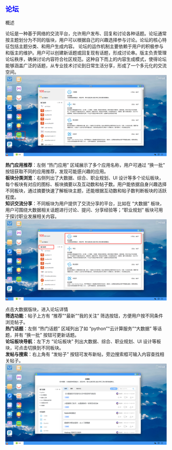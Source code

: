## <font color='blue'>论坛</font>

概述

论坛是一种基于网络的交流平台，允许用户发布、回复和讨论各种话题。论坛通常按主题划分为不同的版块，用户可以根据自己的兴趣选择参与讨论。论坛的核心特征包括主题分类、和用户生成内容。
论坛的运作机制主要依赖于用户的积极参与和版主的维护。用户可以创建新话题或回复现有话题，形成讨论串。版主负责管理论坛秩序，确保讨论内容符合社区规范。这种自下而上的内容生成模式，使得论坛能够涵盖广泛的话题，从专业技术讨论到日常生活分享，形成了一个多元化的交流空间。
![img.png](help_picture/forum01.png)

**热门应用推荐**：左侧 “热门应用” 区域展示了多个应用名称，用户可通过 “换一批” 按钮获取不同的应用推荐，发现可能感兴趣的应用。  
**板块分类浏览**：右侧列出了大数据、综合、职业规划、UI 设计等多个论坛板块，每个板块有对应的图标、板块摘要以及互动数和帖子数。用户能依据自身兴趣选择不同板块，通过摘要快速了解板块主题，还能根据互动数和帖子数判断板块的活跃程度。  
**知识交流分享**：不同板块为用户提供了交流分享的平台，比如在 “大数据” 板块，用户可围绕大数据相关话题进行讨论、提问、分享经验等；“职业规划” 板块可用于探讨职业发展相关内容。  
![img.png](help_picture/forum02.png)

点击大数据版块，进入论坛详情  
**筛选功能**：帖子上方有 “推荐”“最新”“我的关注” 筛选按钮，方便用户按不同条件浏览帖子。  
**热门话题**：左侧 “热门话题” 区域列出了如 “python”“云计算服务”“大数据” 等话题，并有 “换一批” 按钮可更新话题。  
**论坛板块导航**：左下方 “论坛板块” 列出大数据、综合、职业规划、UI 设计等板块，可点击切换到不同板块。  
**发帖与搜索**：右上角有 “发帖子” 按钮可发布新帖，旁边搜索框可输入内容查找相关帖子。  
![img.png](help_picture/forum03.png)
